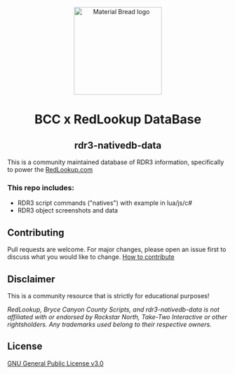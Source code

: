 <p align="center">
    <img width="200" src="https://user-images.githubusercontent.com/10902965/219849734-3bf246ab-48ab-4598-b8f2-12bcc0649a59.png" alt="Material Bread logo">
</p>

<h1 align="center">
  BCC x RedLookup DataBase
</h1>

<h2 align="center">
    rdr3-nativedb-data
</h2>

This is a community maintained database of RDR3 information, specifically to power the  [RedLookup.com](https://redlookup.com)

### This repo includes:
- RDR3 script commands ("natives") with example in lua/js/c#
- RDR3 object screenshots and data

## Contributing
Pull requests are welcome. For major changes, please open an issue first to discuss what you would like to change. [How to contribute](https://github.com/BryceCanyonCounty/rdr3-nativedb-data/blob/main/.github/CONTRIBUTING.md)

## Disclaimer
This is a community resource that is strictly for educational purposes!

_RedLookup, Bryce Canyon County Scripts, and rdr3-nativedb-data is not affiliated with or endorsed by Rockstar North, Take-Two Interactive or other rightsholders. Any trademarks used belong to their respective owners._

## License
[GNU General Public License v3.0](https://github.com/BryceCanyonCounty/rdr3-nativedb-data/blob/master/LICENSE)
